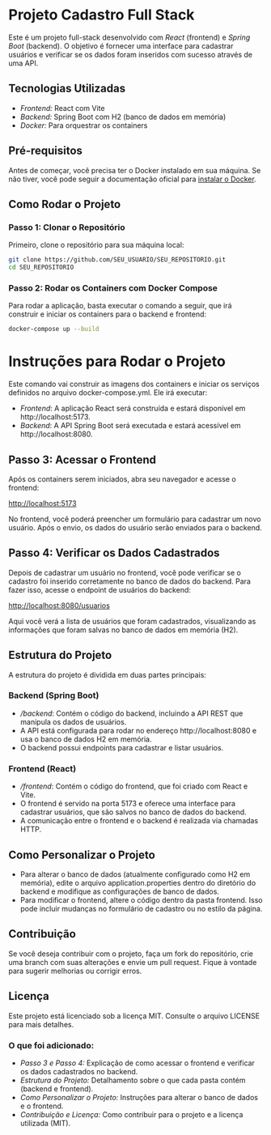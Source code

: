 # Projeto Cadastro Full Stack

Este é um projeto full-stack desenvolvido com *React* (frontend) e *Spring Boot* (backend). O objetivo é fornecer uma interface para cadastrar usuários e verificar se os dados foram inseridos com sucesso através de uma API.

## Tecnologias Utilizadas

- *Frontend:* React com Vite
- *Backend:* Spring Boot com H2 (banco de dados em memória)
- *Docker:* Para orquestrar os containers

## Pré-requisitos

Antes de começar, você precisa ter o Docker instalado em sua máquina. Se não tiver, você pode seguir a documentação oficial para [instalar o Docker](https://docs.docker.com/get-docker/).

## Como Rodar o Projeto

### Passo 1: Clonar o Repositório

Primeiro, clone o repositório para sua máquina local:

```bash
git clone https://github.com/SEU_USUARIO/SEU_REPOSITORIO.git
cd SEU_REPOSITORIO
```

### Passo 2: Rodar os Containers com Docker Compose

Para rodar a aplicação, basta executar o comando a seguir, que irá construir e iniciar os containers para o backend e frontend:

```bash
docker-compose up --build
```

# Instruções para Rodar o Projeto

Este comando vai construir as imagens dos containers e iniciar os serviços definidos no arquivo docker-compose.yml. Ele irá executar:

- *Frontend*: A aplicação React será construída e estará disponível em http://localhost:5173.
- *Backend*: A API Spring Boot será executada e estará acessível em http://localhost:8080.

## Passo 3: Acessar o Frontend

Após os containers serem iniciados, abra seu navegador e acesse o frontend:

[http://localhost:5173](http://localhost:5173)

No frontend, você poderá preencher um formulário para cadastrar um novo usuário. Após o envio, os dados do usuário serão enviados para o backend.

## Passo 4: Verificar os Dados Cadastrados

Depois de cadastrar um usuário no frontend, você pode verificar se o cadastro foi inserido corretamente no banco de dados do backend. Para fazer isso, acesse o endpoint de usuários do backend:

[http://localhost:8080/usuarios](http://localhost:8080/usuarios)

Aqui você verá a lista de usuários que foram cadastrados, visualizando as informações que foram salvas no banco de dados em memória (H2).

## Estrutura do Projeto

A estrutura do projeto é dividida em duas partes principais:

### Backend (Spring Boot)

- */backend*: Contém o código do backend, incluindo a API REST que manipula os dados de usuários.
- A API está configurada para rodar no endereço http://localhost:8080 e usa o banco de dados H2 em memória.
- O backend possui endpoints para cadastrar e listar usuários.

### Frontend (React)

- */frontend*: Contém o código do frontend, que foi criado com React e Vite.
- O frontend é servido na porta 5173 e oferece uma interface para cadastrar usuários, que são salvos no banco de dados do backend.
- A comunicação entre o frontend e o backend é realizada via chamadas HTTP.

## Como Personalizar o Projeto

- Para alterar o banco de dados (atualmente configurado como H2 em memória), edite o arquivo application.properties dentro do diretório do backend e modifique as configurações de banco de dados.
- Para modificar o frontend, altere o código dentro da pasta frontend. Isso pode incluir mudanças no formulário de cadastro ou no estilo da página.

## Contribuição

Se você deseja contribuir com o projeto, faça um fork do repositório, crie uma branch com suas alterações e envie um pull request. Fique à vontade para sugerir melhorias ou corrigir erros.

## Licença

Este projeto está licenciado sob a licença MIT. Consulte o arquivo LICENSE para mais detalhes.

### O que foi adicionado:

- *Passo 3 e Passo 4:* Explicação de como acessar o frontend e verificar os dados cadastrados no backend.
- *Estrutura do Projeto:* Detalhamento sobre o que cada pasta contém (backend e frontend).
- *Como Personalizar o Projeto:* Instruções para alterar o banco de dados e o frontend.
- *Contribuição e Licença:* Como contribuir para o projeto e a licença utilizada (MIT).

